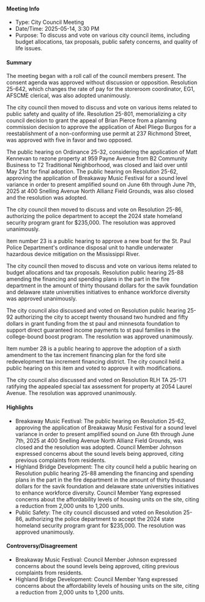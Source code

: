---
---

#### Meeting Info
* Type: City Council Meeting
* Date/Time: 2025-05-14, 3:30 PM
* Purpose: To discuss and vote on various city council items, including budget allocations, tax proposals, public safety concerns, and quality of life issues.

#### Summary

The meeting began with a roll call of the council members present. The consent agenda was approved without discussion or opposition. Resolution 25-642, which changes the rate of pay for the storeroom coordinator, EG1, AFSCME clerical, was also adopted unanimously.

The city council then moved to discuss and vote on various items related to public safety and quality of life. Resolution 25-801, memorializing a city council decision to grant the appeal of Brian Pierce from a planning commission decision to approve the application of Abel Pliego Burgos for a reestablishment of a non-conforming use permit at 237 Richmond Street, was approved with five in favor and two opposed.

The public hearing on Ordinance 25-32, considering the application of Matt Kennevan to rezone property at 959 Payne Avenue from B2 Community Business to T2 Traditional Neighborhood, was closed and laid over until May 21st for final adoption. The public hearing on Resolution 25-62, approving the application of Breakaway Music Festival for a sound level variance in order to present amplified sound on June 6th through June 7th, 2025 at 400 Snelling Avenue North Allianz Field Grounds, was also closed and the resolution was adopted.

The city council then moved to discuss and vote on Resolution 25-86, authorizing the police department to accept the 2024 state homeland security program grant for $235,000. The resolution was approved unanimously.

Item number 23 is a public hearing to approve a new boat for the St. Paul Police Department's ordinance disposal unit to handle underwater hazardous device mitigation on the Mississippi River.

The city council then moved to discuss and vote on various items related to budget allocations and tax proposals. Resolution public hearing 25-88 amending the financing and spending plans in the part in the fire department in the amount of thirty thousand dollars for the savik foundation and delaware state universities initiatives to enhance workforce diversity was approved unanimously.

The city council also discussed and voted on Resolution public hearing 25-92 authorizing the city to accept twenty thousand two hundred and fifty dollars in grant funding from the st paul and minnesota foundation to support direct guaranteed income payments to st paul families in the college-bound boost program. The resolution was approved unanimously.

Item number 28 is a public hearing to approve the adoption of a sixth amendment to the tax increment financing plan for the ford site redevelopment tax increment financing district. The city council held a public hearing on this item and voted to approve it with modifications.

The city council also discussed and voted on Resolution RLH TA 25-171 ratifying the appealed special tax assessment for property at 2054 Laurel Avenue. The resolution was approved unanimously.

#### Highlights

* Breakaway Music Festival: The public hearing on Resolution 25-62, approving the application of Breakaway Music Festival for a sound level variance in order to present amplified sound on June 6th through June 7th, 2025 at 400 Snelling Avenue North Allianz Field Grounds, was closed and the resolution was adopted. Council Member Johnson expressed concerns about the sound levels being approved, citing previous complaints from residents.
* Highland Bridge Development: The city council held a public hearing on Resolution public hearing 25-88 amending the financing and spending plans in the part in the fire department in the amount of thirty thousand dollars for the savik foundation and delaware state universities initiatives to enhance workforce diversity. Council Member Yang expressed concerns about the affordability levels of housing units on the site, citing a reduction from 2,000 units to 1,200 units.
* Public Safety: The city council discussed and voted on Resolution 25-86, authorizing the police department to accept the 2024 state homeland security program grant for $235,000. The resolution was approved unanimously.

#### Controversy/Disagreement

* Breakaway Music Festival: Council Member Johnson expressed concerns about the sound levels being approved, citing previous complaints from residents.
* Highland Bridge Development: Council Member Yang expressed concerns about the affordability levels of housing units on the site, citing a reduction from 2,000 units to 1,200 units.


